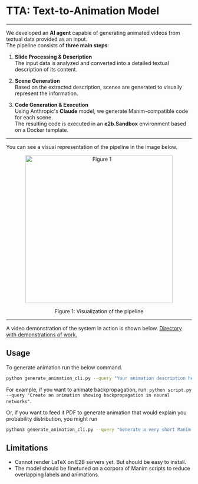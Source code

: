 # TTA: Text-to-Animation Model

---
We developed an **AI agent** capable of generating animated videos from textual data provided as an input.  
The pipeline consists of **three main steps**:

1. **Slide Processing & Description**  
   The input data is analyzed and converted into a detailed textual description of its content.

2. **Scene Generation**  
   Based on the extracted description, scenes are generated to visually represent the information.

3. **Code Generation & Execution**  
   Using Anthropic's **Claude** model, we generate Manim-compatible code for each scene.  
   The resulting code is executed in an **e2b.Sandbox** environment based on a Docker template.

---

You can see a visual representation of the pipeline in the image below.
<p align="center">
  <img src="https://github.com/user-attachments/assets/1b22dccd-5e0d-427a-8a2d-f1448cef252c" width="400" title="Figure 1">
</p>
<p align="center">Figure 1: Visualization of the pipeline</p>

---

A video demonstration of the system in action is shown below.
[Directory with demonstrations of work.](https://github.com/TyKo0707/e2b_hackathon/tree/main/demos)


## Usage

To generate animation run the below command.
```bash
python generate_animation_cli.py --query "Your animation description here" [--pdf path/to/document.pdf] [--output-dir output_folder]
```

For example, if you want to animate backpropagation, run: `python script.py --query "Create an animation showing backpropagation in neural networks"`.

Or, if you want to feed it PDF to generate animation that would explain you probability distribution, you might run 

```bash
python3 generate_animation_cli.py --query "Generate a very short Manim animationthat would explain probability distributions in the attached PDF. Keep the animation short, the length of the scene should not exceed 100 lines. Do not use LaTeX." --pdf=./assets/example2.pdf
```

## Limitations

- Cannot render LaTeX on E2B servers yet. But should be easy to install.
- The model should be finetuned on a corpora of Manim scripts to reduce overlapping labels and animations.